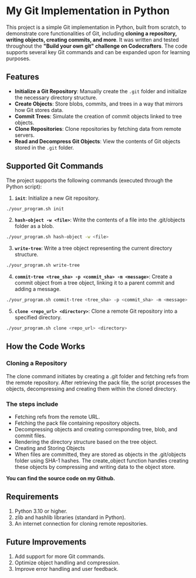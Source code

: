 # My Git Implementation in Python

This project is a simple Git implementation in Python, built from scratch, to demonstrate core functionalities of Git, including **cloning a repository, writing objects, creating commits, and more**. It was written and tested throughout the **"Build your own git" challenge on Codecrafters**. The code supports several key Git commands and can be expanded upon for learning purposes.

## Features

- **Initialize a Git Repository**: Manually create the `.git` folder and initialize the necessary directory structure.
- **Create Objects**: Store blobs, commits, and trees in a way that mirrors how Git stores data.
- **Commit Trees**: Simulate the creation of commit objects linked to tree objects.
- **Clone Repositories**: Clone repositories by fetching data from remote servers.
- **Read and Decompress Git Objects**: View the contents of Git objects stored in the `.git` folder.

## Supported Git Commands

The project supports the following commands (executed through the Python script):

1. **`init`**: Initialize a new Git repository.

```bash
./your_program.sh init
```

2. **`hash-object -w <file>`**: Write the contents of a file into the .git/objects folder as a blob.

```bash
./your_program.sh hash-object -w <file>
```

3. **`write-tree`**: Write a tree object representing the current directory structure.

```bash
./your_program.sh write-tree
```

4. **`commit-tree <tree_sha> -p <commit_sha> -m <message>`**: Create a commit object from a tree object, linking it to a parent commit and adding a message.

```bash
./your_program.sh commit-tree <tree_sha> -p <commit_sha> -m <message>
```

5. **`clone <repo_url> <directory>`**: Clone a remote Git repository into a specified directory.

```bash
./your_program.sh clone <repo_url> <directory>
```

## How the Code Works

### Cloning a Repository

The clone command initiates by creating a .git folder and fetching refs from the remote repository. After retrieving the pack file, the script processes the objects, decompressing and creating them within the cloned directory.

### The steps include

- Fetching refs from the remote URL.
- Fetching the pack file containing repository objects.
- Decompressing objects and creating corresponding tree, blob, and commit files.
- Rendering the directory structure based on the tree object.
- Creating and Storing Objects
- When files are committed, they are stored as objects in the .git/objects folder using SHA-1 hashes. The create_object function handles creating these objects by compressing and writing data to the object store.

**You can find the source code on my Github.**

## Requirements

1. Python 3.10 or higher.
2. zlib and hashlib libraries (standard in Python).
3. An internet connection for cloning remote repositories.

## Future Improvements

1. Add support for more Git commands.
2. Optimize object handling and compression.
3. Improve error handling and user feedback.
